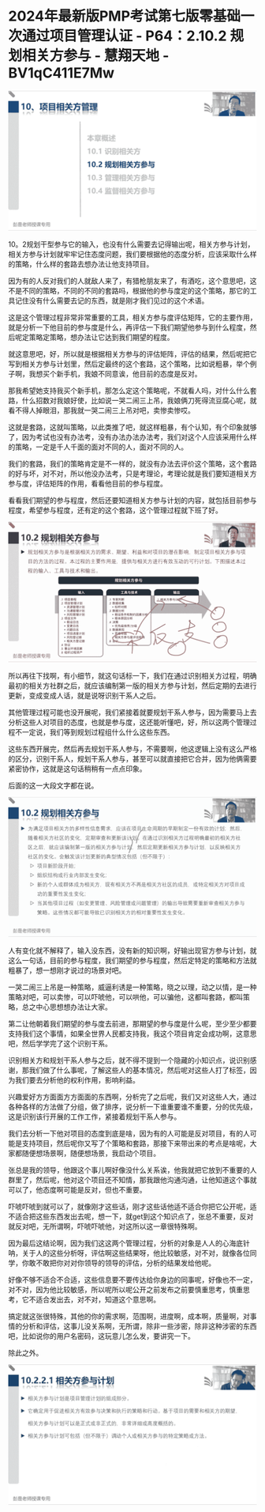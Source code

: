 # 2024年最新版PMP考试第七版零基础一次通过项目管理认证 - P64：2.10.2 规划相关方参与 - 慧翔天地 - BV1qC411E7Mw

![](img/88f4d62cdc3f25cd2bcd190d93d124ea_0.png)

10。2规划干型参与它的输入，也没有什么需要去记得输出呢，相关方参与计划，相关方参与计划就牢牢记住态度问题，我们要根据他的态度分析，应该采取什么样的策略，什么样的套路去想办法让他支持项目。

因为有的人反对我们的人就敌人来了，有猎枪朋友来了，有酒吃，这个意思吧，这不是不同的策略，不同的不同的套路吗，根据他的参与度定的这个策略，那它的工具记住没有什么需要去记的东西，就是刚才我们见过的这个术语。

这是这个管理过程非常非常重要的工具，相关方参与度评估矩阵，它的主要作用，就是分析一下他目前的参与度是什么，再评估一下我们期望他参与到什么程度，然后呢定策略定策略，想办法让它达到我们期望的程度。

就这意思吧，好，所以就是根据相关方参与的评估矩阵，评估的结果，然后呢把它写到相关方参与计划里，然后定最终的这个套路，这个策略，比如说粗暴，举个例子啊，我想买个新手机，我娘不同意诶，他目前的态度是反对。

那我希望她支持我买个新手机，那怎么定这个策略呢，不就看人吗，对什么什么套路，什么招数对我娘好使，比如说一哭二闹三上吊，我娘俩刀死得流豆腐心呢，就看不得人掉眼泪，那我就一哭二闹三上吊对吧，卖惨卖惨哎。

这就是套路，这就叫策略，以此类推了吧，就这样粗暴，有个认知，有个印象就够了，因为考试也没有办法考，没有办法办法办法考，我们对这个人应该采用什么样的策略，一定是千人千面的面对不同的人，面对不同的人。

我们的套路，我们的策略肯定是不一样的，就没有办法去评价这个策略，这个套路的好与坏，对不对，所以他没办法考，只是考理论，考理论就是我们要知道相关方参与度，评估矩阵的作用，看看他目前的参与程度。

看看我们期望的参与程度，然后还要知道相关方参与计划的内容，就包括目前参与程度，希望参与程度，还有定的这个套路，这个管理过程就下班了好。



![](img/88f4d62cdc3f25cd2bcd190d93d124ea_2.png)

所以再往下找啊，有小细节，就这句话标一下，我们在通过识别相关方过程，明确最初的相关方社群之后，就应该编制第一版的相关方参与计划，然后定期的去进行更新，变成变成人话，就是说呀识别干系人之后。

其他管理过程可能也没开展呢，我们紧接着就要规划干系人参与，因为需要马上去分析这些人对项目的态度，也就是参与度，这还能听懂吧，好，所以这两个管理过程不一定说，我们等到规划过程组什么什么这些东西。

这些东西开展完，然后再去规划干系人参与，不需要啊，他这逻辑上没有这么严格的区分，识别干系人，规划干系人参与，甚至可以就直接把它合并，因为他俩需要紧密协作，这就是这句话稍稍有一点点印象。

后面的这一大段文字都在说。

![](img/88f4d62cdc3f25cd2bcd190d93d124ea_4.png)

人有变化就不解释了，输入没东西，没有新的知识啊，好输出现官方参与计划，就这么一句话，目前的参与程度，我们期望的参与程度，然后定特定的策略和方法就粗暴了，想一想刚才说过的场景对吧。

一哭二闹三上吊是一种策略，威逼利诱是一种策略，晓之以理，动之以情，是一种策略对吧，可以卖惨，可以吓唬他，可以哄他，可以骗他，这都叫套路，都叫策略，总之中心思想想办法让大家。

第二让他朝着我们期望的参与度去前进，那期望的参与度是什么呢，至少至少都要支持我们这个事情，如果全世界人民都支持我，我这个项目肯定会成功啊，这意思吧，然后学学完了这个识别干系。

识别相关方和规划干系人参与之后，就不得不提到一个隐藏的小知识点，说识别感谢，那我们做了什么事呢，了解这些人的基本情况，然后呢对这些人打了标签，因为我们要去分析他的权利作用，影响利益。

兴趣爱好方方面面方方面面的东西啊，分析完了之后呢，我们又对这些人大，通过各种各样的方法做了分组，做了排序，说分析一下谁重要谁不重要，分的优先级，这是识别该行开展的工作工作，紧接着规划干系人参与。

我们去分析一下他对项目的态度到底是啥，因为有的人可能是反对项目，有的人可能是支持项目，然后呢你又写了个策略和套路，那接下来带出来的考点是啥呢，大家都随便想场景啊，随便想场景，我启动个项目。

张总是我的领导，他跟这个事儿啊好像没什么关系诶，他我就把它放到不重要的人群里了，然后呢，他对这个项目还不知情，那我跟他沟通沟通，让他知道这个事就可以了，他态度啊可能是反对，但也不重要。

吓唬吓唬到就可以了，就像刚才这些话，刚才这些话他适不适合你把它公开呢，适不适合把这些东西发出去呢，想一下，就get到这个知识点了，张总不重要，反对就反对吧，无所谓啊，吓唬吓唬他，对这所以这一章很特殊啊。

因为最后这结论啊，因为我们这这两个管理过程，分析的对象是人人的心海底针呐，关于人的这些分析呀，评估啊这些结果呀，他比较敏感，对不对，就像各位同学，你敢不敢把你对对你领导的领导的评估，分析的结果发给他呢。

好像不够不适合不合适，这些信息要不要传达给你身边的同事呢，好像也不一定，对不对，因为他比较敏感，所以呢所以呢公开之前发布之前要慎重思考，慎重思考，它不适合发出去，对不对，知道这个意思啊。

搞定就这张很特殊，其他的你的需求啊，范围啊，进度啊，成本啊，质量啊，对事情的分析和评估，这事儿没关系啊，无所谓，除非一些涉密，除非这种涉密的东西吧，比如说你的用户名密码，这玩意儿怎么发，要讲究一下。

除此之外。

![](img/88f4d62cdc3f25cd2bcd190d93d124ea_6.png)